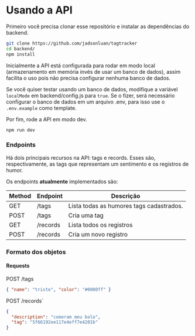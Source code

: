 # Usando a API

Primeiro você precisa clonar esse repositório e instalar as dependências do backend.

```bash
git clone https://github.com/jadsonluan/tagtracker
cd backend/
npm install
```

Inicialmente a API está configurada para rodar em modo local (armazenamento em memória invés de usar um banco de dados), assim facilita o uso pois não precisa configurar nenhuma banco de dados.

Se você quiser testar usando um banco de dados, modifique a variável `localMode` em backend/config.js para `true`. Se o fizer, será necessário configurar o banco de dados em um arquivo .env, para isso use o `.env.example` como template.

Por fim, rode a API em modo dev.
```bash
npm run dev
```

### Endpoints

Há dois principais recursos na API: tags e records. Esses são, respectivamente, as tags que representam um sentimento e os registros de humor.

Os endpoints **atualmente** implementados são:

| Method | Endpoint | Descrição                                  |
|--------|----------|--------------------------------------------|
| GET    | /tags    | Lista todas as humores tags cadastrados.   |
| POST   | /tags    | Cria uma tag                               |
| GET    | /records | Lista todos os registros                   |
| POST   | /records | Cria um novo registro                      |

### Formato dos objetos

#### Requests

POST /tags

```json
{ "name": "triste", "color": "#0000ff" }
```

POST /records`

```json
{ 
  "description": "comeram meu bolo",
  "tag": "5f66192ee117e4eff7e4201b"
}
```